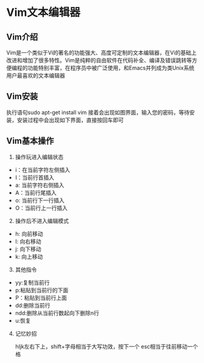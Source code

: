 # Vim文本编辑器
## Vim介绍
Vim是一个类似于Vi的著名的功能强大、高度可定制的文本编辑器，在Vi的基础上改进和增加了很多特性。Vim是纯粹的自由软件在代码补全、编译及错误跳转等方便编程的功能特别丰富，在程序员中被广泛使用，和Emacs并列成为类Unix系统用户最喜欢的文本编辑器
## Vim安装
执行语句sudo apt-get install vim
接着会出现如图界面，输入您的密码，等待安装，安装过程中会出现如下界面，直接按回车即可
## Vim基本操作
1. 操作玩进入编辑状态                
 * i：在当前字符左侧插入                   
 * I：当前行首插入               
 * a: 当前字符右侧插入               
 * A：当前行尾插入              
 * o: 当前行下一行插入                     
 * O：当前行上一行插入 
   
2. 操作后不进入编辑模式           
 * h: 向前移动                
 * l: 向右移动                   
 * j: 向下移动                       
 * k: 向上移动 
 
3. 其他指令                  
 * yy:复制当前行                 
 * p:粘贴到当前行的下面                   
 * P：粘贴到当前行上面                   
 * dd:删除当前行                
 * ndd:删除从当前行数起向下删除n行                  
 * u:恢复                       
 
4. 记忆妙招                

     hljk左右下上，shift+字母相当于大写功效，按下一个 esc相当于往前移动一个格     


    
